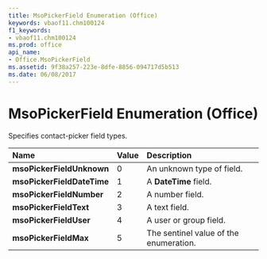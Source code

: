 ```yaml
---
title: MsoPickerField Enumeration (Office)
keywords: vbaof11.chm100124
f1_keywords:
- vbaof11.chm100124
ms.prod: office
api_name:
- Office.MsoPickerField
ms.assetid: 9f38a257-223e-8dfe-8856-094717d5b513
ms.date: 06/08/2017
---
```



# MsoPickerField Enumeration (Office)

Specifies contact-picker field types.



|**Name**|**Value**|**Description**|
|:-----|:-----|:-----|
|**msoPickerFieldUnknown**|0|An unknown type of field.|
|**msoPickerFieldDateTime**|1|A **DateTime** field.|
|**msoPickerFieldNumber**|2|A number field.|
|**msoPickerFieldText**|3|A text field.|
|**msoPickerFieldUser**|4|A user or group field.|
|**msoPickerFieldMax**|5|The sentinel value of the enumeration.|

